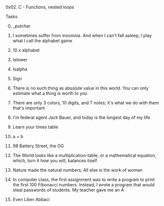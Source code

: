 0x02. C - Functions, nested loops



Tasks

0.	_putchar

1.	 I sometimes suffer from insomnia. And when I can't fall asleep, I play what I call the alphabet game

2.	10 x alphabet

3.	Islower

4.	Isalpha

5.	Sign

6.	There is no such thing as absolute value in this world. You can only estimate what a thing is worth to you

7.	There are only 3 colors, 10 digits, and 7 notes; it's what we do with them that's important

8.	I'm federal agent Jack Bauer, and today is the longest day of my life

9.	Learn your times table

10.	a + b

11.	98 Battery Street, the OG

12.	The World looks like a multiplication-table, or a mathematical equation, which, turn it how you will, balances itself

13.	Nature made the natural numbers; All else is the work of women

14.	In computer class, the first assignment was to write a program to print the first 100 Fibonacci numbers. Instead, I wrote a program that would steal passwords of students. My teacher gave me an A

15.	Even Liber Abbaci

